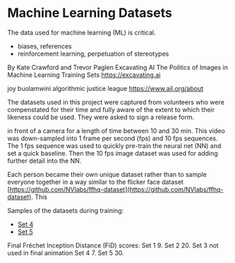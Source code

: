 # Machine Learning Datasets

The data used for machine learning (ML) is critical.

 - biases, references
 - reinforcement learning, perpetuation of stereotypes

By Kate Crawford and Trevor Paglen
Excavating AI
The Politics of Images in Machine Learning Training Sets
https://excavating.ai

joy buolamwini
algorithmic justice league
https://www.ajl.org/about

The datasets used in this project were captured from volunteers who were compenstated for their time and fully aware of the extent to which their likeness could be used. They were asked to sign a release form.


in front of a camera for a length of time between 10 and 30 min. This video was down-sampled into 1 frame per second (fps) and 10 fps sequences. The 1 fps sequence was used to quickly pre-train the neural net (NN) and set a quick baseline. Then the 10 fps image dataset was used for adding further detail into the NN.

Each person became their own unique dataset rather than to sample everyone together in a way similar to the flicker face dataset
[https://github.com/NVlabs/ffhq-dataset](https://github.com/NVlabs/ffhq-dataset). This

Samples of the datasets during training:
- [Set 4](./set4.md)
- [Set 5](./set5.md)

Final  Fréchet Inception Distance (FiD) scores:
Set 1   9.
Set 2   20.
Set 3       not used in final animation
Set 4   7.
Set 5   30.
